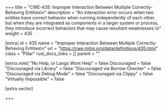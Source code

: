+++
title = "CWE-435: Improper Interaction Between Multiple Correctly-Behaving Entities\n"
description = "An interaction error occurs when two entities have correct behavior when running independently of each other, but when they are integrated as components in a larger system or process, they introduce incorrect behaviors that may cause resultant weaknesses.\n"
weight = 435

[extra]
id = 435
name = "Improper Interaction Between Multiple Correctly-Behaving Entities\n"
url = "https://cwe.mitre.org/data/definitions/435.html"
class = "Pillar"
rust_docs_links = []
parent = ""

[extra.vote]
"No Help, or Langs Wont Help" = false
Discouraged = false
"Discouraged via Library" = false
"Discouraged via Borrow Checker" = false
"Discouraged via Debug Mode" = false
"Discouraged via Clippy" = false
"Virtually Impossible" = false

[extra.vector]

+++